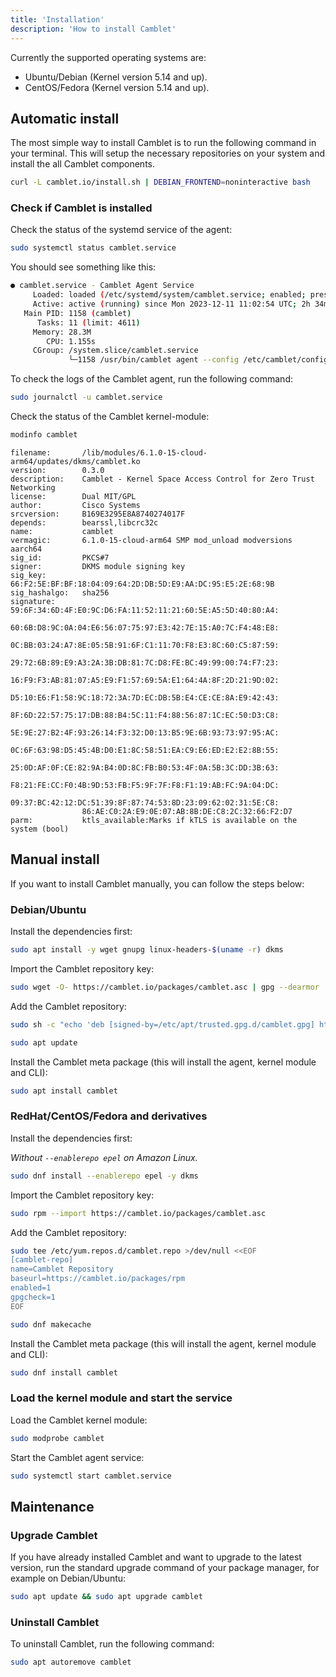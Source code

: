 ```yaml
---
title: 'Installation'
description: 'How to install Camblet'
---
```


Currently the supported operating systems are:

- Ubuntu/Debian (Kernel version 5.14 and up).
- CentOS/Fedora (Kernel version 5.14 and up).

## Automatic install

The most simple way to install Camblet is to run the following command in your terminal.
This will setup the necessary repositories on your system and install the all Camblet components.

```sh
curl -L camblet.io/install.sh | DEBIAN_FRONTEND=noninteractive bash
```

### Check if Camblet is installed

Check the status of the systemd service of the agent:

```sh
sudo systemctl status camblet.service
```

You should see something like this:

```sh
● camblet.service - Camblet Agent Service
     Loaded: loaded (/etc/systemd/system/camblet.service; enabled; preset: enabled)
     Active: active (running) since Mon 2023-12-11 11:02:54 UTC; 2h 34min ago
   Main PID: 1158 (camblet)
      Tasks: 11 (limit: 4611)
     Memory: 28.3M
        CPU: 1.155s
     CGroup: /system.slice/camblet.service
             └─1158 /usr/bin/camblet agent --config /etc/camblet/config.yaml --rules-path /etc/camblet/rules/ --sd-path /etc/camblet/services/
```

To check the logs of the Camblet agent, run the following command:

```sh
sudo journalctl -u camblet.service
```

Check the status of the Camblet kernel-module:

```sh
modinfo camblet
```
```
filename:       /lib/modules/6.1.0-15-cloud-arm64/updates/dkms/camblet.ko
version:        0.3.0
description:    Camblet - Kernel Space Access Control for Zero Trust Networking
license:        Dual MIT/GPL
author:         Cisco Systems
srcversion:     B169E3295E8A8740274017F
depends:        bearssl,libcrc32c
name:           camblet
vermagic:       6.1.0-15-cloud-arm64 SMP mod_unload modversions aarch64
sig_id:         PKCS#7
signer:         DKMS module signing key
sig_key:        66:F2:5E:BF:BF:18:04:09:64:2D:DB:5D:E9:AA:DC:95:E5:2E:68:9B
sig_hashalgo:   sha256
signature:      59:6F:34:6D:4F:E0:9C:D6:FA:11:52:11:21:60:5E:A5:5D:40:80:A4:
                60:6B:D8:9C:0A:04:E6:56:07:75:97:E3:42:7E:15:A0:7C:F4:48:E8:
                0C:BB:03:24:A7:8E:05:5B:91:6F:C1:11:70:F8:E3:8C:60:C5:87:59:
                29:72:6B:89:E9:A3:2A:3B:DB:81:7C:D8:FE:BC:49:99:00:74:F7:23:
                16:F9:F3:AB:81:07:A5:E9:F1:57:69:5A:E1:64:4A:8F:2D:21:9D:02:
                D5:10:E6:F1:58:9C:18:72:3A:7D:EC:DB:5B:E4:CE:CE:8A:E9:42:43:
                8F:6D:22:57:75:17:DB:88:B4:5C:11:F4:88:56:87:1C:EC:50:D3:C8:
                5E:9E:27:B2:4F:93:26:14:F3:32:D0:13:B5:9E:6B:93:73:97:95:AC:
                0C:6F:63:98:D5:45:4B:D0:E1:8C:58:51:EA:C9:E6:ED:E2:E2:8B:55:
                25:0D:AF:0F:CE:82:9A:B4:0D:8C:FB:B0:53:4F:0A:5B:3C:DD:3B:63:
                F8:21:FE:CC:F0:4B:9D:53:FB:F5:9F:7F:F8:F1:19:AB:FC:9A:04:DC:
                09:37:BC:42:12:DC:51:39:8F:87:74:53:8D:23:09:62:02:31:5E:C8:
                86:AE:C0:2A:E9:0E:07:AB:8B:DE:C8:2C:32:66:F2:D7
parm:           ktls_available:Marks if kTLS is available on the system (bool)
```

## Manual install

If you want to install Camblet manually, you can follow the steps below:

### Debian/Ubuntu

Install the dependencies first:

```sh
sudo apt install -y wget gnupg linux-headers-$(uname -r) dkms
```

Import the Camblet repository key:

```sh
sudo wget -O- https://camblet.io/packages/camblet.asc | gpg --dearmor | sudo tee /etc/apt/trusted.gpg.d/camblet.gpg >/dev/null
```

Add the Camblet repository:

```sh
sudo sh -c "echo 'deb [signed-by=/etc/apt/trusted.gpg.d/camblet.gpg] https://camblet.io/packages/deb stable main' > /etc/apt/sources.list.d/camblet.list"

sudo apt update
```

Install the Camblet meta package (this will install the agent, kernel module and CLI):

```sh
sudo apt install camblet
```

### RedHat/CentOS/Fedora and derivatives

Install the dependencies first:

_Without `--enablerepo epel` on Amazon Linux._

```sh
sudo dnf install --enablerepo epel -y dkms
```

Import the Camblet repository key:

```sh
sudo rpm --import https://camblet.io/packages/camblet.asc
```

Add the Camblet repository:

```sh
sudo tee /etc/yum.repos.d/camblet.repo >/dev/null <<EOF
[camblet-repo]
name=Camblet Repository
baseurl=https://camblet.io/packages/rpm
enabled=1
gpgcheck=1
EOF

sudo dnf makecache
```

Install the Camblet meta package (this will install the agent, kernel module and CLI):

```sh
sudo dnf install camblet
```

### Load the kernel module and start the service

Load the Camblet kernel module:

```sh
sudo modprobe camblet
```

Start the Camblet agent service:

```sh
sudo systemctl start camblet.service
```

## Maintenance

### Upgrade Camblet

If you have already installed Camblet and want to upgrade to the latest version,
run the standard upgrade command of your package manager, for example on Debian/Ubuntu:

```sh
sudo apt update && sudo apt upgrade camblet
```

### Uninstall Camblet

To uninstall Camblet, run the following command:

```sh
sudo apt autoremove camblet
```
